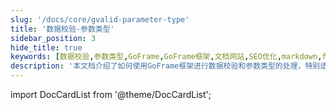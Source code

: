 ```yaml
---
slug: '/docs/core/gvalid-parameter-type'
title: '数据校验-参数类型'
sidebar_position: 3
hide_title: true
keywords: [数据校验,参数类型,GoFrame,GoFrame框架,文档网站,SEO优化,markdown,front matter,网页,构建]
description: '本文档介绍了如何使用GoFrame框架进行数据校验和参数类型的处理，特别适用于希望提升文档网站SEO优化的用户。继续阅读以了解如何在GoFrame中有效地管理和验证数据参数。'
---
```


import DocCardList from '@theme/DocCardList';

<DocCardList />